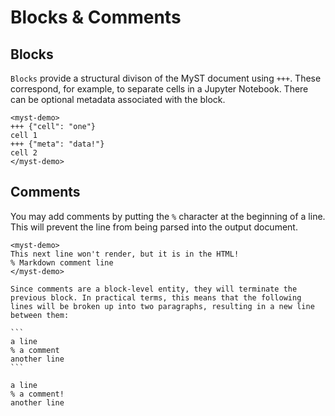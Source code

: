 # Blocks & Comments

## Blocks

`Blocks` provide a structural divison of the MyST document using `+++`. These correspond, for example, to separate cells in a Jupyter Notebook. There can be optional metadata associated with the block.

```{raw} html
<myst-demo>
+++ {"cell": "one"}
cell 1
+++ {"meta": "data!"}
cell 2
</myst-demo>
```

## Comments

You may add comments by putting the `%` character at the beginning of a line. This will prevent the line from being parsed into the output document.

```{raw} html
<myst-demo>
This next line won't render, but it is in the HTML!
% Markdown comment line
</myst-demo>
```

````{important}
Since comments are a block-level entity, they will terminate the previous block. In practical terms, this means that the following lines will be broken up into two paragraphs, resulting in a new line between them:

```
a line
% a comment
another line
```

a line
% a comment!
another line
````
